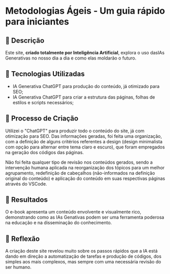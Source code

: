 # Metodologias Ágeis - Um guia rápido para iniciantes
## 📒 Descrição
Este site, **criado totalmente por Inteligência Artificial**, explora o uso dasIAs Generativas no nosso dia a dia e como elas moldarão o futuro.

## 🤖 Tecnologias Utilizadas
- IA Generativa ChatGPT para produção do conteúdo, já otimizado para SEO;
- IA Generativa ChatGPT para criar a estrutura das páginas, folhas de estilos e scripts necessários;

## 🧐 Processo de Criação
Utilizei o "ChatGPT" para produzir todo o conteúdo do site, já com otimização para SEO. Das informações geradas, foi feita uma organização, com a definição de alguns critérios referentes a design (design minimalista com opção para alternar entre tema claro e escuro), que foram empregados na geração dos códigos das páginas.

Não foi feita qualquer tipo de revisão nos conteúdos gerados, sendo a intervenção humana aplicada na reorganização dos tópicos para um melhor agrupamento, redefinição de cabeçalhos (não-informados na definição original do conteúdo) e aplicação do conteúdo em suas respectivas páginas através do VSCode.

## 🚀 Resultados
O e-book apresenta um conteúdo envolvente e visualmente rico, demonstrando como as IAs Genativas podem ser uma ferramenta poderosa na educação e na disseminação do conhecimento.

## 💭 Reflexão
A criação deste site revelou muito sobre os passos rápidos que a IA está dando em direção a automatização de tarefas e produção de códigos, dos simples aos mais complexos, mas sempre com uma necessária revisão do ser humano.
